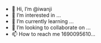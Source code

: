 - 👋 Hi, I’m @iwanji
- 👀 I’m interested in ...
- 🌱 I’m currently learning ...
- 💞️ I’m looking to collaborate on ...
- 📫 How to reach me 1690095610...

<!---
iwanji/iwanji is a ✨ special ✨ repository because its `README.md` (this file) appears on your GitHub profile.
You can click the Preview link to take a look at your changes.
--->
